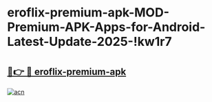 # eroflix-premium-apk-MOD-Premium-APK-Apps-for-Android-Latest-Update-2025-!kw1r7

# <h2><a href="https://h09v49.esa.edu.pl?title=eroflix-premium-apk&ref=kw1r7">🔗👉 🔴 eroflix-premium-apk</a></h2>

[![acn](https://github.com/user-attachments/assets/0f9c940e-d8b0-45ae-aac7-cd30a18b3e1c)](https://h09v49.esa.edu.pl?title=eroflix-premium-apk&ref=kw1r7)


